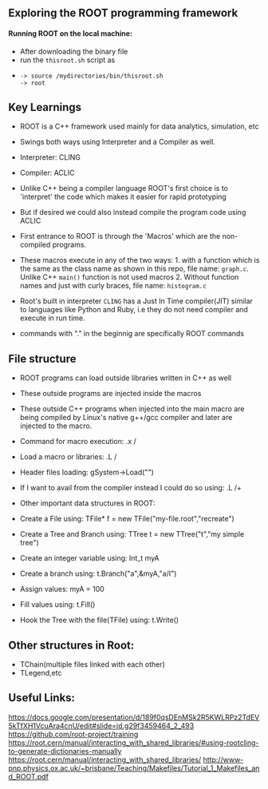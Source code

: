 ## Exploring the ROOT programming framework

#### Running ROOT on the local machine:
- After downloading the binary file
- run the `thisroot.sh` script as
-
      -> source /mydirectories/bin/thisroot.sh
      -> root

## Key Learnings

- ROOT is a C++ framework used mainly for data analytics, simulation, etc
- Swings both ways using Interpreter and a Compiler as well.

- Interpreter: CLING
- Compiler: ACLIC

- Unlike C++ being a compiler language ROOT's first choice is to 'interpret' the code which makes it easier for rapid prototyping
- But if desired we could also instead compile the program code using ACLIC

- First entrance to ROOT is through the 'Macros' which are the non-compiled programs.
- These macros execute in any of the two ways:
      1. with a function which is the same as the class name as shown in this repo, file name: `graph.c`. Unlike C++ `main()` function is not used macros
      2. Without function names and just with curly braces, file name: `histogram.c`
      
- Root's built in interpreter `CLING` has a Just In Time compiler(JIT) similar to languages like Python and Ruby, i.e they do not need compiler and execute in run time.
- commands with "." in the beginnig are specifically ROOT commands

## File structure

- ROOT programs can load outside libraries written in C++ as well
- These outside programs are injected inside the macros
- These outside C++ programs when injected into the main macro are being compiled by Linux's native g++/gcc compiler and later are injected to the macro.


- Command for macro execution: .x <my-absolute-path>/<macro-name>
- Load a macro or libraries: .L <my-absolute-path>/<file-name>
- Header files loading: gSystem->Load("<file-name>")

- If I want to avail from the compiler instead I could do so using: .L <my-absolute-path>/<file-name>+

- Other important  data structures in ROOT:

- Create a File using: TFile* f = new TFile("my-file.root","recreate")
- Create a Tree and Branch using: TTree t = new TTree("t","my simple tree")
- Create an integer variable using: Int_t myA
- Create a branch using: t.Branch("a",&myA,"a/I")
- Assign values: myA = 100
- Fill values using: t.Fill()
- Hook the Tree with the file(TFile) using: t.Write()


## Other structures in Root:

- TChain(multiple files linked with each other)
- TLegend,etc


## Useful Links:
https://docs.google.com/presentation/d/189f0qsDEnMSk2R5KWLRPz2TdEV5kTfXH1VcuAra4cnU/edit#slide=id.g29f3459464_2_493
https://github.com/root-project/training
https://root.cern/manual/interacting_with_shared_libraries/#using-rootcling-to-generate-dictionaries-manually
https://root.cern/manual/interacting_with_shared_libraries/
http://www-pnp.physics.ox.ac.uk/~brisbane/Teaching/Makefiles/Tutorial_1_Makefiles_and_ROOT.pdf
